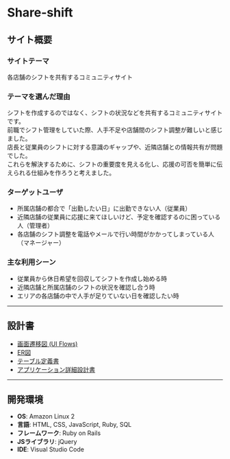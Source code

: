 # Share-shift

## サイト概要

### サイトテーマ
各店舗のシフトを共有するコミュニティサイト

### テーマを選んだ理由
シフトを作成するのではなく、シフトの状況などを共有するコミュニティサイトです。  
前職でシフト管理をしていた際、人手不足や店舗間のシフト調整が難しいと感じました。  
店長と従業員のシフトに対する意識のギャップや、近隣店舗との情報共有が問題でした。  
これらを解決するために、シフトの重要度を見える化し、応援の可否を簡単に伝えられる仕組みを作ろうと考えました。

### ターゲットユーザ
- 所属店舗の都合で「出勤したい日」に出勤できない人（従業員）
- 近隣店舗の従業員に応援に来てほしいけど、予定を確認するのに困っている人（管理者）
- 各店舗のシフト調整を電話やメールで行い時間がかかってしまっている人（マネージャー）

### 主な利用シーン
- 従業員から休日希望を回収してシフトを作成し始める時
- 近隣店舗と所属店舗のシフトの状況を確認し合う時
- エリアの各店舗の中で人手が足りていない日を確認したい時

---

## 設計書

- [画面遷移図 (UI Flows)](https://drive.google.com/file/d/1Nhlh3JREDio69Go1WnPjvf7RIVN12uFK/view?usp=sharing)
- [ER図](https://drive.google.com/file/d/1oocvUSpwRR4zw5spEgPzIDNMzGqUM683/view?usp=sharing)
- [テーブル定義書](https://docs.google.com/spreadsheets/d/1SYwjLatYDbU_DbDMx9oH8AZjBIQci7Z-RtcLlgsOtZs/edit?usp=sharing)
- [アプリケーション詳細設計書](https://docs.google.com/spreadsheets/d/1JTuzsrWjWNxz_b-ouUUZYB791QWa7Z60TpA3pXG0wW4/edit?usp=sharing)

---

## 開発環境
- **OS**: Amazon Linux 2
- **言語**: HTML, CSS, JavaScript, Ruby, SQL
- **フレームワーク**: Ruby on Rails
- **JSライブラリ**: jQuery
- **IDE**: Visual Studio Code

​
